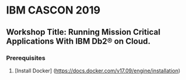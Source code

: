 # IBM CASCON 2019
## Workshop Title: Running Mission Critical Applications With IBM Db2® on Cloud.
### Prerequisites
1. [Install Docker] (https://docs.docker.com/v17.09/engine/installation)

